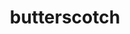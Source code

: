 ---
title: butterscotch
picture: no-image
ingredient:
- 70g brown sugar
- 120g cream
- 20g butter
steps:
- caramlize sugar
- whisk in warm cream
- whisk in butter while cooling
---